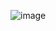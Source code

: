 ![image](https://user-images.githubusercontent.com/45547175/234621219-e50ba03f-ee1b-4ae0-ac66-6cd1208d8854.png)
